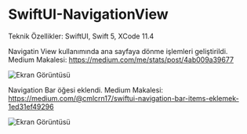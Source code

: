 # SwiftUI-NavigationView

Teknik Özellikler: SwiftUI, Swift 5, XCode 11.4

Navigatin View kullanımında ana sayfaya dönme işlemleri geliştirildi.
Medium Makalesi: https://medium.com/me/stats/post/4ab009a39677

![Ekran Görüntüsü](https://github.com/cmlcrn17/SwiftUI-NavigationView/blob/master/SwiftUI-NavigationView.gif)


Navigation Bar öğesi eklendi.
Medium Makalesi: https://medium.com/@cmlcrn17/swiftui-navigation-bar-items-eklemek-1ed31ef49296

![Ekran Görüntüsü](https://github.com/cmlcrn17/SwiftUI-NavigationView/blob/master/SwiftUI-NavBarItems.gif)
